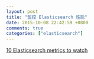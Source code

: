 ```yaml
---
layout: post
title: "監控 Elasticsearch 性能"
date: 2015-10-08 22:42:59 +0800
comments: true
categories: ["elasticsearch"]
---
```


<!-- more -->

[10 Elasticsearch metrics to watch]

[10 Elasticsearch metrics to watch]:http://radar.oreilly.com/2015/04/10-elasticsearch-metrics-to-watch.html

